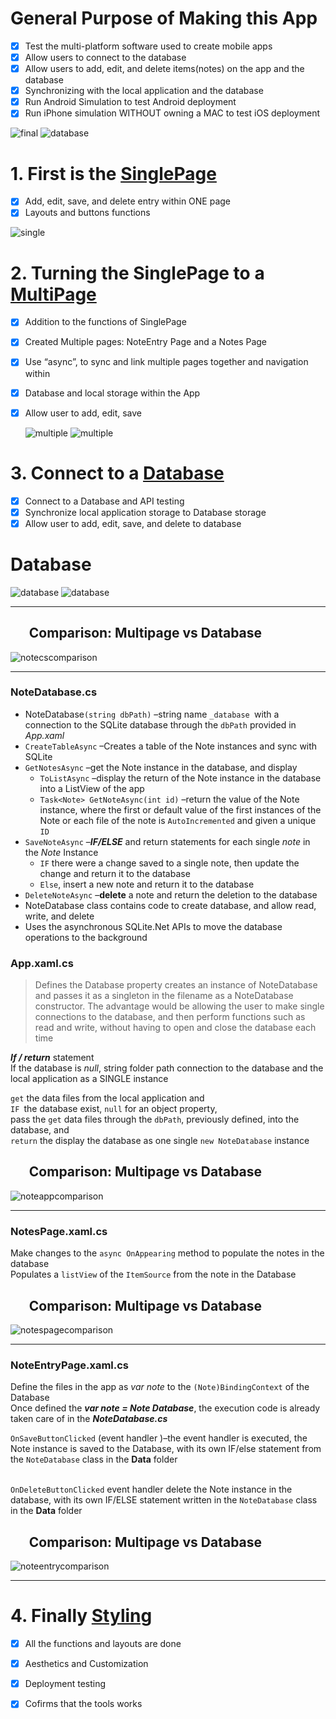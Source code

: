 # General Purpose of Making this App 
- [x] Test the multi-platform software used to create mobile apps 
- [x] Allow users to connect to the database  
- [x] Allow users to add, edit, and delete items(notes) on the app and the database 
- [x] Synchronizing with the local application and the database 
- [x] Run Android Simulation to test Android deployment 
- [x] Run iPhone simulation WITHOUT owning a MAC to test iOS deployment 

![final](https://github.com/thatssotome/Notes/blob/master/finalnote.JPG)
![database](https://github.com/thatssotome/Notes/blob/Database/databasenoteentry.PNG)


# 1. First is the [SinglePage ](https://github.com/thatssotome/Notes/blob/Singlepage/README.md)
- [x] Add, edit, save, and delete entry within ONE page 
- [x] Layouts and buttons functions 

![single](https://github.com/thatssotome/Notes/blob/master/single_entry.PNG) 

# 2. Turning the SinglePage to a [MultiPage](https://github.com/thatssotome/Notes/blob/Multipage/README.md)
- [x] Addition to the functions of SinglePage
- [x] Created Multiple pages: NoteEntry Page and a Notes Page 
- [x] Use “async”, to sync and link multiple pages together  and navigation within 
- [x] Database and local storage within the App
- [x] Allow user to add, edit, save 

   ![multiple](https://github.com/thatssotome/Notes/blob/Multipage/mpp_note_entry.PNG)    ![multiple](https://github.com/thatssotome/Notes/blob/Multipage/mpp_note.PNG) 

# 3. Connect  to a [Database](https://github.com/thatssotome/Notes/blob/Database/README.md)
- [x] Connect to a Database and API testing 
- [x] Synchronize local application storage to Database storage
- [x] Allow user to add, edit, save, and delete to database 
# Database 
![database](https://github.com/thatssotome/Notes/blob/Database/database.PNG) ![database](https://github.com/thatssotome/Notes/blob/Database/databasenoteentry.PNG)


***


&nbsp;&nbsp;&nbsp;&nbsp;&nbsp;&nbsp;Comparison: Multipage vs Database    
 ------
![notecscomparison](https://github.com/thatssotome/Notes/blob/Database/notecscomp.PNG)

***	
### NoteDatabase.cs 
* NoteDatabase`(string dbPath)` –string name `_database `with a connection to the SQLite database through the `dbPath` provided in _App.xaml_ 
* `CreateTableAsync` –Creates a table of the Note instances and sync with SQLite 
* `GetNotesAsync` –get the Note instance in the database, and display 
  * `ToListAsync` –display the return of the Note instance in the database into a ListView of the app 
  * `Task<Note> GetNoteAsync(int id)` –return the value of the Note instance, where the first or default value of the first instances of the Note or each file of the note is `AutoIncremented` and given a unique `ID` 
* `SaveNoteAsync` –**_IF/ELSE_** and return statements for each single _note_ in the _Note_ Instance
  * `IF` there were a change saved to a single note, then update the change and return it to the database 
  * `Else`, insert a new note and return it to the database 
* `DeleteNoteAsync` –**delete** a note and return the deletion to the database 
* NoteDatabase class contains code to create database, and allow read, write, and delete 
* Uses the asynchronous SQLite.Net APIs to move the database operations to the background 

### App.xaml.cs 
> Defines the Database property creates an instance of NoteDatabase and passes it as a singleton in the filename as a NoteDatabase constructor.  The advantage would be allowing the user to make single connections to the database, and then perform functions such as read and write, without having to open and close the database each time 

_**If / return**_ statement 
<br>If the database is _null_, string folder path connection to the database and the local application as a SINGLE instance</br>  

`get` the data files from the local application and 
<br>`IF `the database exist, 
  `null` for an object property, 
<br>pass the `get` data files through the `dbPath`, previously defined, into the database, and 
<br>`return` the display the database as one single `new NoteDatabase` instance </br>
 
&nbsp;&nbsp;&nbsp;&nbsp;&nbsp;&nbsp;Comparison: Multipage vs Database    
 ------
![noteappcomparison](https://github.com/thatssotome/Notes/blob/Database/noteappcomp.PNG)

***
### NotesPage.xaml.cs 
Make changes to the `async OnAppearing` method to populate the notes in the database 
<br>Populates a `listView` of the `ItemSource` from the note in the Database 

 &nbsp;&nbsp;&nbsp;&nbsp;&nbsp;&nbsp;Comparison: Multipage vs Database    
 ------
   ![notespagecomparison](https://github.com/thatssotome/Notes/blob/Database/notespagecomp.PNG)

***

### NoteEntryPage.xaml.cs 
Define the files in the app as _var note_ to the `(Note)BindingContext` of the Database 
<br>Once defined the _**var note = Note Database**_,  the execution code is already taken care of in the _**NoteDatabase.cs**_ 

`OnSaveButtonClicked`  (event handler )–the   event handler is executed, the Note instance is saved to the Database, with its own IF/else statement from the `NoteDatabase` class in the **Data** folder

<br>`OnDeleteButtonClicked` event handler delete the Note instance in the database, with its own IF/ELSE statement written in the `NoteDatabase` class in the **Data** folder 

 &nbsp;&nbsp;&nbsp;&nbsp;&nbsp;&nbsp;Comparison: Multipage vs Database    
 ------
![noteentrycomparison](https://github.com/thatssotome/Notes/blob/Database/noteentrycomp.PNG) 

***
# 4. Finally [Styling](https://github.com/thatssotome/Notes/tree/Styling)
- [x] All the functions and layouts are done 
- [x] Aesthetics and Customization
- [x] Deployment testing 
- [x] Cofirms that the tools works

